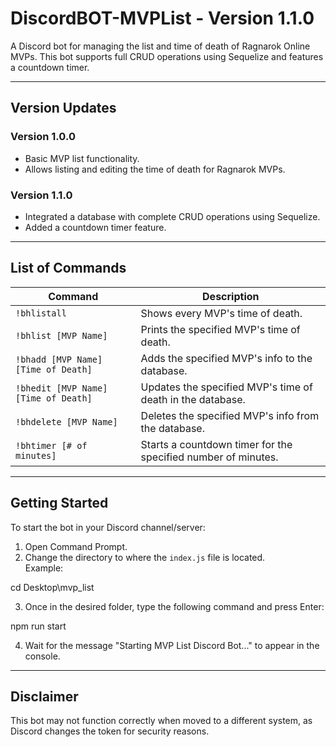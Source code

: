 # DiscordBOT-MVPList - Version 1.1.0

A Discord bot for managing the list and time of death of Ragnarok Online MVPs. This bot supports full CRUD operations using Sequelize and features a countdown timer.

---

## Version Updates

### Version 1.0.0
- Basic MVP list functionality.
- Allows listing and editing the time of death for Ragnarok MVPs.

### Version 1.1.0
- Integrated a database with complete CRUD operations using Sequelize.
- Added a countdown timer feature.

---

## List of Commands

| Command                                 | Description                                                     |
|-----------------------------------------|-----------------------------------------------------------------|
| `!bhlistall`                            | Shows every MVP's time of death.                                 |
| `!bhlist [MVP Name]`                     | Prints the specified MVP's time of death.                        |
| `!bhadd [MVP Name] [Time of Death]`       | Adds the specified MVP's info to the database.                   |
| `!bhedit [MVP Name] [Time of Death]`      | Updates the specified MVP's time of death in the database.        |
| `!bhdelete [MVP Name]`                    | Deletes the specified MVP's info from the database.               |
| `!bhtimer [# of minutes]`                 | Starts a countdown timer for the specified number of minutes.     |

---

## Getting Started

To start the bot in your Discord channel/server:

1. Open Command Prompt.
2. Change the directory to where the `index.js` file is located.  
   Example:  

cd Desktop\mvp_list

3. Once in the desired folder, type the following command and press Enter:  

npm run start

4. Wait for the message "Starting MVP List Discord Bot..." to appear in the console.

---

## Disclaimer

This bot may not function correctly when moved to a different system, as Discord changes the token for security reasons.
